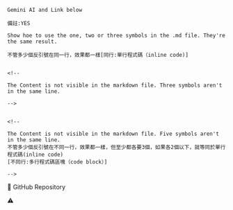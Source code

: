 

`Gemini AI and Link below`

``備註:YES``

```Show hoe to use the one, two or three symbols in the .md file. They're the same result.```


````` 不管多少個反引號在同一行，效果都一樣[同行:單行程式碼（inline code)]  `````


```

<!--

The Content is not visible in the markdown file. Three symbols aren't in the same line.

-->

```


`````

<!--

The Content is not visible in the markdown file. Five symbols aren't in the same line.
不管多少個反引號在不同一行，效果都一樣，但至少都各要3個，如果各2個以下，就等同於單行程式碼(inline code)
[不同行:多行程式碼區塊（code block）]

-->

`````

🔗 GitHub Repository

<!--  

<img width="390" height="82" alt="image" src="https://github.com/user-attachments/assets/b9c90ce3-a14d-4282-bce1-26b1026050a7" />

<img width="1452" height="1085" alt="image" src="https://github.com/user-attachments/assets/5dffebdd-e6f2-4b84-8878-bfea8c707682" />

https://reurl.cc/Rk78QD
<img width="420" height="81" alt="image" src="https://github.com/user-attachments/assets/04c64a49-e5c4-4e27-a891-9e9e57beffaf" />

-->

<!--  

file:///C:/Users/entus/Downloads/game_reservation_ppt.html  

-->  

⚠️
<!--

Warren Buffett
investflowers888@gmail.com
https://gemini.google.com/app/a4f701ddf9c1568e?hl=zh-TW
-->



